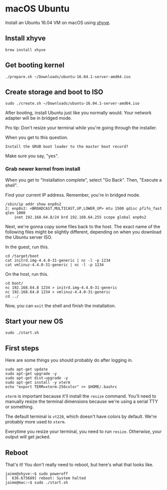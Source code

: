 # macOS Ubuntu

Install an Ubuntu 16.04 VM on macOS using [xhyve].

## Install xhyve

```
brew install xhyve
```

## Get booting kernel

```
./prepare.sh ~/Downloads/ubuntu-16.04.1-server-amd64.iso
```

## Create storage and boot to ISO

```
sudo ./create.sh ~/Downloads/ubuntu-16.04.1-server-amd64.iso
```

After booting, install Ubuntu just like you normally would. Your network
adapter will be in bridged mode.

Pro tip: Don't resize your terminal while you're going through the installer.

When you get to this question.

```
Install the GRUB boot loader to the master boot record?
```

Make sure you say, "yes".

### Grab newer kernel from install

When you get to "Installation complete", select "Go Back". Then, "Execute a
shell".

Find your current IP address. Remember, you're in bridged mode.

```
/sbin/ip addr show enp0s2
2: enp0s2: <BROADCAST,MULTICAST,UP,LOWER_UP> mtu 1500 qdisc pfifo_fast qlen 1000
    inet 192.168.64.8/24 brd 192.168.64.255 scope global enp0s2
```

Next, we're gonna copy some files back to the host. The exact name of the
following files might be slightly different, depending on when you download the
Ubuntu server ISO.

In the guest, run this.

```
cd /target/boot
cat initrd.img-4.4.0-31-generic | nc -l -p 1234
cat vmlinuz-4.4.0-31-generic | nc -l -p 1234
```

On the host, run this.

```
cd boot/
nc 192.168.64.8 1234 > initrd.img-4.4.0-31-generic
nc 192.168.64.8 1234 > vmlinuz-4.4.0-31-generic
cd ../
```

Now, you can `exit` the shell and finish the installation.

## Start your new OS

```
sudo ./start.sh
```

## First steps

Here are some things you should probably do after logging in.

```
sudo apt-get update
sudo apt-get upgrade -y
sudo apt-get dist-upgrade -y
sudo apt-get install -y xterm
echo "export TERM=xterm-256color" >> $HOME/.bashrc
```

`xterm` is important because it'll install the `resize` command. You'll need to
manually resize the terminal dimensions because we're using a serial TTY or
something.

The default terminal is `vt220`, which doesn't have colors by default. We're
probably more used to `xterm`.

Everytime you resize your terminal, you need to run `resize`. Otherwise, your
output will get jacked.

## Reboot

That's it! You don't really need to reboot, but here's what that looks like.

```
jaime@xhyve:~$ sudo poweroff
[  636.675689] reboot: System halted
jaime@mac:~$ sudo ./start.sh
```

[xhyve]: https://github.com/mist64/xhyve
